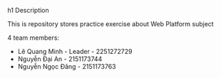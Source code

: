 h1 Description

This is repository stores practice exercise about Web Platform subject

4 team members:
* Lê Quang Minh - Leader - 2251272729
* Nguyễn Đại An - 2151173744
* Nguyễn Ngọc Đăng - 2151173763






